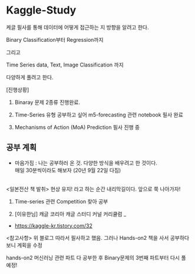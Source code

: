 # Kaggle-Study

케글 필사를 통해 데이터에 어떻게 접근하는 지 방향을 알려고 한다.

Binary Classification부터 Regression까지 

그리고 

Time Series data, Text, Image Classification 까지

다양하게 풀려고 한다.




[진행상황]
1. Binaray 문제 2종류 진행완료.

2. Time-Series 유형 공부하고 싶어 m5-forecasting 관련 notebook 필사 완료

3.  Mechanisms of Action (MoA) Prediction 필사 진행 중



## 공부 계획
* 마음가짐 : 나는 공부하러 온 것. 다양한 방식을 배우려고 한 것이다.<br>
  매일 30분씩이라도 해보자 (20년 9월 22일 다짐)
<br>
<일본전산 책 발취>
현상 유지! 라고 하는 순간 내리막길이다. 앞으로 쭉 나아가자!

1. Time-series 관련 Competition 찾아 공부

2. [이유한님] 캐글 코리아 캐글 스터디 커널 커리큘럼 _ 
 - https://kaggle-kr.tistory.com/32
 

<참고사항>
위 블로그 따라서 필사하고 했음. 그러나 Hands-on2 책을 사서 공부하다보니 계획을 수정

hands-on2 머신러닝 관련 파트 다 공부한 후 Binary문제의 3번째 파트부터 다시 풀 예정!

